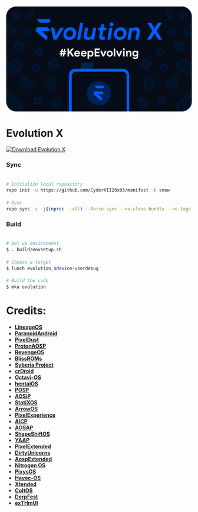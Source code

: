 ![Evolution X](https://github.com/Evolution-X/manifest/raw/elle/EvoBanner.png)

Evolution X
===========

[![Download Evolution X](https://img.shields.io/sourceforge/dt/evolution-x.svg)](https://sourceforge.net/projects/evolution-x/files/latest/download)

### Sync ###

```bash

# Initialize local repository
repo init -u https://github.com/CyderVII28x03/manifest -b snow

# Sync
repo sync -c -j$(nproc --all) --force-sync --no-clone-bundle --no-tags
```

### Build ###

```bash

# Set up environment
$ . build/envsetup.sh

# Choose a target
$ lunch evolution_$device-userdebug

# Build the code
$ mka evolution
```

# Credits:

 * [**LineageOS**](https://github.com/LineageOS)
 * [**ParanoidAndroid**](https://github.com/AOSPA)
 * [**PixelDust**](https://github.com/PixelDust-Eleven)
 * [**ProtonAOSP**](https://github.com/ProtonAOSP)
 * [**RevengeOS**](https://github.com/RevengeOS)
 * [**BlissROMs**](https://github.com/BlissRoms)
 * [**Syberia Project**](https://github.com/syberia-project)
 * [**crDroid**](https://github.com/crdroidandroid)
 * [**Octavi-OS**](https://github.com/Octavi-OS)
 * [**hentaiOS**](https://github.com/hentaiOS)
 * [**POSP**](https://github.com/PotatoProject)
 * [**AOSiP**](https://github.com/AOSiP)
 * [**StatiXOS**](https://github.com/StatiXOS)
 * [**ArrowOS**](https://github.com/ArrowOS)
 * [**PixelExperience**](https://github.com/PixelExperience)
 * [**AICP**](https://github.com/AICP)
 * [**AOSAP**](https://github.com/AOSAP)
 * [**ShapeShiftOS**](https://github.com/ShapeShiftOS)
 * [**YAAP**](https://github.com/yaap)
 * [**PixelExtended**](https://github.com/PixelExtended)
 * [**DirtyUnicorns**](https://github.com/DirtyUnicorns)
 * [**AospExtended**](https://github.com/AospExtended)
 * [**Nitrogen OS**](https://github.com/nitrogen-project)
 * [**PixysOS**](https://github.com/PixysOS)
 * [**Havoc-OS**](https://github.com/Havoc-OS)
 * [**Xtended**](https://github.com/Project-Xtended)
 * [**ColtOS**](https://github.com/Colt-Enigma)
 * [**DerpFest**](https://derpfest.org)
 * [**exTHmUI**](https://github.com/exTHmUI)
